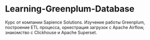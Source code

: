 # Learning-Greenplum-Database
Курс от компании Sapience Solutions. Изучение работы Greenplum, построение ETL процесса, оркестрация загрузок с Apache Airflow, знакомство с Clickhouse и Apache Superset.
